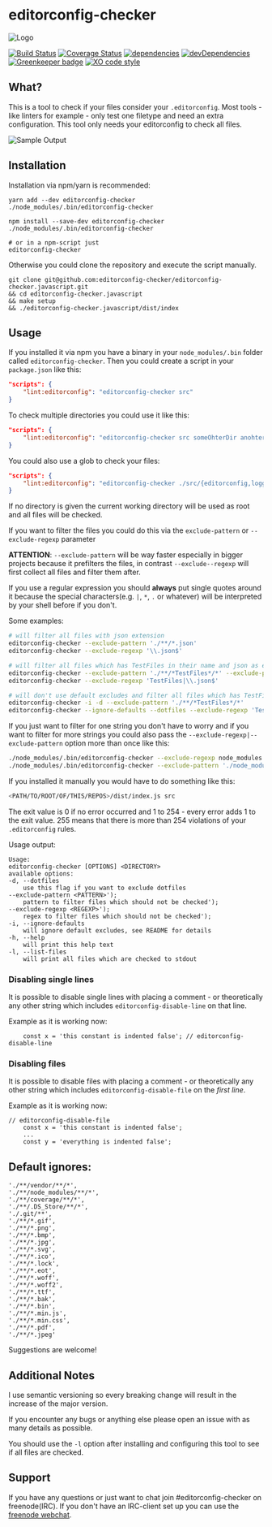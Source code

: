# editorconfig-checker

![Logo](https://raw.githubusercontent.com/editorconfig-checker/editorconfig-checker.javascript/master/Docs/logo.png "Logo")

[![Build Status](https://travis-ci.org/editorconfig-checker/editorconfig-checker.javascript.svg?branch=master)](https://travis-ci.org/editorconfig-checker/editorconfig-checker.javascript)
[![Coverage Status](https://coveralls.io/repos/github/editorconfig-checker/editorconfig-checker.javascript/badge.svg?branch=master)](https://coveralls.io/github/editorconfig-checker/editorconfig-checker.javascript?branch=master)
[![dependencies](https://david-dm.org/editorconfig-checker/editorconfig-checker.javascript/status.svg)](https://david-dm.org/editorconfig-checker/editorconfig-checker.javascript?view=list)
[![devDependencies](https://david-dm.org/editorconfig-checker/editorconfig-checker.javascript/dev-status.svg)](https://david-dm.org/editorconfig-checker/editorconfig-checker.javascript?type=dev&view=list)
[![Greenkeeper badge](https://badges.greenkeeper.io/editorconfig-checker/editorconfig-checker.javascript.svg)](https://greenkeeper.io/)
[![XO code style](https://img.shields.io/badge/code_style-XO-5ed9c7.svg)](https://github.com/sindresorhus/xo)

## What?

This is a tool to check if your files consider your `.editorconfig`.
Most tools - like linters for example - only test one filetype and need an extra configuration.
This tool only needs your editorconfig to check all files.



![Sample Output](https://raw.githubusercontent.com/editorconfig-checker/editorconfig-checker.javascript/master/Docs/sample.png "Sample output")


## Installation

Installation via npm/yarn is recommended:

```
yarn add --dev editorconfig-checker
./node_modules/.bin/editorconfig-checker

npm install --save-dev editorconfig-checker
./node_modules/.bin/editorconfig-checker

# or in a npm-script just
editorconfig-checker
```

Otherwise you could clone the repository and execute the script manually.

```
git clone git@github.com:editorconfig-checker/editorconfig-checker.javascript.git
&& cd editorconfig-checker.javascript
&& make setup
&& ./editorconfig-checker.javascript/dist/index
```

## Usage

If you installed it via npm you have a binary in your `node_modules/.bin` folder called `editorconfig-checker`.
Then you could create a script in your `package.json` like this:

```json
"scripts": {
    "lint:editorconfig": "editorconfig-checker src"
}
```

To check multiple directories you could use it like this:

```json
"scripts": {
    "lint:editorconfig": "editorconfig-checker src someOhterDir anohterDir"
}
```

You could also use a glob to check your files:

```json
"scripts": {
    "lint:editorconfig": "editorconfig-checker ./src/{editorconfig,logger}/**/*"
}
```


If no directory is given the current working directory will be used as root and all files will be checked.

If you want to filter the files you could do this via the `exclude-pattern` or `--exclude-regexp` parameter

**ATTENTION**: `--exclude-pattern` will be way faster especially in bigger projects because it prefilters the files, in contrast `--exclude--regexp` will first collect all files and filter them after.

If you use a regular expression you should __always__ put single quotes around it
because the special characters(e.g. `|`, `*`, `.` or whatever) will be interpreted by your shell before if you don't.

Some examples:
```sh
# will filter all files with json extension
editorconfig-checker --exclude-pattern './**/*.json'
editorconfig-checker --exclude-regexp '\\.json$'

# will filter all files which has TestFiles in their name and json as extension
editorconfig-checker --exclude-pattern './**/*TestFiles*/*' --exclude-pattern './**/*.json'
editorconfig-checker --exclude-regexp 'TestFiles|\\.json$'

# will don't use default excludes and filter all files which has TestFiles in their name
editorconfig-checker -i -d --exclude-pattern './**/*TestFiles*/*'
editorconfig-checker --ignore-defaults --dotfiles --exclude-regexp 'TestFiles'
```

If you just want to filter for one string you don't have to worry and if you want to filter for more strings you could also pass the `--exclude-regexp|--exclude-pattern` option more than once like this:

```sh
./node_modules/.bin/editorconfig-checker --exclude-regexp node_modules --exclude-regexp myBinary --exclude-regexp someGeneratedFile --exclude-regexp myPicture
./node_modules/.bin/editorconfig-checker --exclude-pattern './node_modules/**' --exclude-pattern './myBinary' --exclude-pattern './dist/someGeneratedFile' --exclude-pattern './pictures/myPicture'
```

If you installed it manually you would have to do something like this:

```sh
<PATH/TO/ROOT/OF/THIS/REPOS>/dist/index.js src
```

The exit value is 0 if no error occurred and 1 to 254 - every error adds 1 to the exit value.
255 means that there is more than 254 violations of your `.editorconfig` rules.

Usage output:
```
Usage:
editorconfig-checker [OPTIONS] <DIRECTORY>
available options:
-d, --dotfiles
    use this flag if you want to exclude dotfiles
--exclude-pattern <PATTERN>');
    pattern to filter files which should not be checked');
--exclude-regexp <REGEXP>');
    regex to filter files which should not be checked');
-i, --ignore-defaults
    will ignore default excludes, see README for details
-h, --help
    will print this help text
-l, --list-files
    will print all files which are checked to stdout
```

### Disabling single lines

It is possible to disable single lines with placing a comment - or theoretically
any other string which includes `editorconfig-disable-line` on that line.

Example as it is working now:

```
    const x = 'this constant is indented false'; // editorconfig-disable-line
```

### Disabling files

It is possible to disable files with placing a comment - or theoretically
any other string which includes `editorconfig-disable-file` on the *first line*.

Example as it is working now:

```
// editorconfig-disable-file
    const x = 'this constant is indented false';
    ...
    const y = 'everything is indented false';
```


## Default ignores:

```
'./**/vendor/**/*',
'./**/node_modules/**/*',
'./**/coverage/**/*',
'./**/.DS_Store/**/*',
'./.git/**',
'./**/*.gif',
'./**/*.png',
'./**/*.bmp',
'./**/*.jpg',
'./**/*.svg',
'./**/*.ico',
'./**/*.lock',
'./**/*.eot',
'./**/*.woff',
'./**/*.woff2',
'./**/*.ttf',
'./**/*.bak',
'./**/*.bin',
'./**/*.min.js',
'./**/*.min.css',
'./**/*.pdf',
'./**/*.jpeg'
```

Suggestions are welcome!

## Additional Notes

I use semantic versioning so every breaking change will result in the increase of the major version.

If you encounter any bugs or anything else please open an issue with as many details as possible.

You should use the `-l` option after installing and configuring this tool to see if all files are
checked.


## Support

If you have any questions or just want to chat join #editorconfig-checker on
freenode(IRC).
If you don't have an IRC-client set up you can use the
[freenode webchat](https://webchat.freenode.net/?channels=editorconfig-checker).
